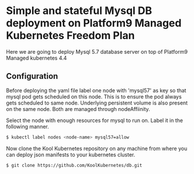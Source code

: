 # Simple and stateful Mysql DB deployment on Platform9 Managed Kubernetes Freedom Plan


Here we are going to deploy Mysql 5.7 database server on top of Platform9 Managed kubernetes 4.4 

## Configuration
Before deploying the yaml file label one node with 'mysql57' as key so that mysql pod gets scheduled on this node. This is to ensure the pod always gets scheduled to same node. Underlying persistent volume is also present on the same node. Both are managed through nodeAffiinity. 

Select the node with enough resources for mysql to run on. Label it in the following manner. 

```bash
$ kubectl label nodes <node-name> mysql57=allow
```
Now clone the Kool Kubernetes repository on any machine from where you can deploy json manifests to your kubernetes cluster.

```bash
$ git clone https://github.com/KoolKubernetes/db.git
```



